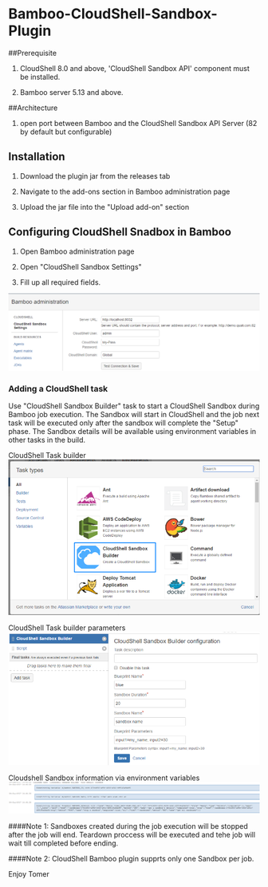 # Bamboo-CloudShell-Sandbox-Plugin

##Prerequisite

1) CloudShell 8.0 and above, 'CloudShell Sandbox API' component must be installed.

2) Bamboo server 5.13 and above.

##Architecture

1) open port between Bamboo and the CloudShell Sandbox API Server (82 by default but configurable)



## Installation
1) Download the plugin jar from the releases tab

2) Navigate to the add-ons section in Bamboo administration page

3) Upload the jar file into the "Upload add-on" section



## Configuring CloudShell Snadbox in Bamboo
1) Open Bamboo administration page

2) Open "CloudShell Sandbox Settings"

3) Fill up all required fields.

![Alt text](Pics/administration.png?raw=true)

### Adding a CloudShell task

Use "CloudShell Sandbox Builder" task to start a CloudShell Sandbox during Bamboo job execution. The Sandbox will start in CloudShell and the job next task will be executed only after the sandbox will complete the "Setup" phase.
The Sandbox details will be available using environment variables in other tasks in the build.

CloudShell Task builder
![Alt text](Pics/cloudshell-task.png?raw=true)

CloudShell Task builder parameters
![Alt text](Pics/cloudshell-taskconfiguration.png?raw=false)

Cloudshell Sandbox information via environment variables
![Alt text](Pics/cloudshell-environmentvariables.png?raw=true)

####Note 1: Sandboxes created during the job execution will be stopped after the job will end. Teardown proccess will be executed and tehe job will wait till completed before ending.
 
####Note 2: CloudShell Bamboo plugin supprts only one Sandbox per job. 

Enjoy
Tomer